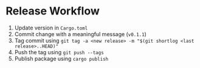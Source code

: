 # Release Workflow

1. Update version in `Cargo.toml`
2. Commit change with a meaningful message (`v0.1.1`)
3. Tag commit using `git tag -a <new release> -m "$(git shortlog <last release>..HEAD)"`
4. Push the tag using `git push --tags`
5. Publish package using `cargo publish`
